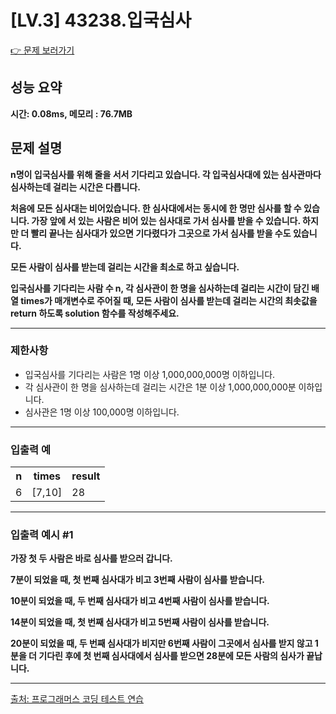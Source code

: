 <h1>[LV.3] 43238.입국심사</h1>

<a href="https://school.programmers.co.kr/learn/courses/30/lessons/43238">👉 문제 보러가기</a>

<h2>성능 요약</h2>
<b>시간: 0.08ms, 메모리 : 76.7MB</b>

<h2>문제 설명</h2>
<b>n명이 입국심사를 위해 줄을 서서 기다리고 있습니다. 각 입국심사대에 있는 심사관마다 심사하는데 걸리는 시간은 다릅니다.

처음에 모든 심사대는 비어있습니다. 한 심사대에서는 동시에 한 명만 심사를 할 수 있습니다. 가장 앞에 서 있는 사람은 비어 있는 심사대로 가서 심사를 받을 수 있습니다. 하지만 더 빨리 끝나는 심사대가 있으면 기다렸다가 그곳으로 가서 심사를 받을 수도 있습니다.

모든 사람이 심사를 받는데 걸리는 시간을 최소로 하고 싶습니다.

입국심사를 기다리는 사람 수 n, 각 심사관이 한 명을 심사하는데 걸리는 시간이 담긴 배열 times가 매개변수로 주어질 때, 모든 사람이 심사를 받는데 걸리는 시간의 최솟값을 return 하도록 solution 함수를 작성해주세요.</b><br>

<hr>

<h3>제한사항</h3>
<ul>
    <li>입국심사를 기다리는 사람은 1명 이상 1,000,000,000명 이하입니다.</li>
    <li>각 심사관이 한 명을 심사하는데 걸리는 시간은 1분 이상 1,000,000,000분 이하입니다.</li>
    <li>심사관은 1명 이상 100,000명 이하입니다.</li>
</ul>

<hr>

<h3>입출력 예</h3>
<table>
    <tr>
        <th>n</th>
        <th>times</th>
        <th>result</th>
    </tr>
    <tr>
        <td>6</td>
        <td>[7,10]</td>
        <td>28</td>
    </tr>
</table>

<hr>

<h3>입출력 예시 #1</h3>
<b>가장 첫 두 사람은 바로 심사를 받으러 갑니다.

7분이 되었을 때, 첫 번째 심사대가 비고 3번째 사람이 심사를 받습니다.

10분이 되었을 때, 두 번째 심사대가 비고 4번째 사람이 심사를 받습니다.

14분이 되었을 때, 첫 번째 심사대가 비고 5번째 사람이 심사를 받습니다.

20분이 되었을 때, 두 번째 심사대가 비지만 6번째 사람이 그곳에서 심사를 받지 않고 1분을 더 기다린 후에 첫 번째 심사대에서 심사를 받으면 28분에 모든 사람의 심사가 끝납니다.</b>


<hr>

<a href="https://school.programmers.co.kr/">출처: 프로그래머스 코딩 테스트 연습 </a>